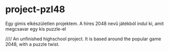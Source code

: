# project-pzl48
Egy gimis elkészületlen projektem.
A híres 2048 nevű játékból indul ki, amit megcsavar egy kis puzzle-el

////
An unfinished highschool project.
It is based around the popular game 2048, with a puzzle twist.
